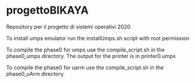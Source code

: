 # progettoBIKAYA
Repository per il progetto di sistemi operativi 2020

To install umps emulator run the installUmps.sh script with root permission

To compile the phase0 for umps use the compile_script.sh in the phase0_umps directory.
The output for the printer is in printer0.umps

To compile the phase0 for uarm use the compile_script.sh in the phase0_uArm directory.

